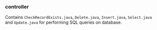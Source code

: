 ### controller

Contains `CheckRecordExists.java`, `Delete.java`, `Insert.java`, `Select.java` and `Update.java` for performing SQL queries on database.
